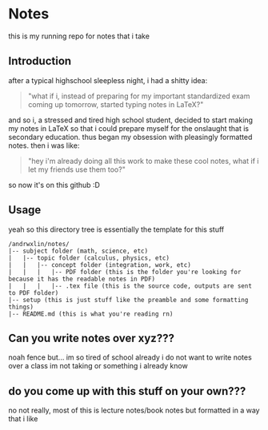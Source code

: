 # Notes
this is my running repo for notes that i take
## Introduction
after a typical highschool sleepless night, i had a shitty idea:
> "what if i, instead of preparing for my important standardized exam coming up tomorrow, started typing notes in LaTeX?"

and so i, a stressed and tired high school student, decided to start making my notes in LaTeX so that i could prepare myself for the onslaught that is secondary education. thus began my obsession with pleasingly formatted notes. then i was like:

> "hey i'm already doing all this work to make these cool notes, what if i let my friends use them too?"

so now it's on this github :D

## Usage
yeah so this directory tree is essentially the template for this stuff
```
/andrwxlin/notes/
|-- subject folder (math, science, etc)
|   |-- topic folder (calculus, physics, etc)
|   |   |-- concept folder (integration, work, etc)
|   |   |   |-- PDF folder (this is the folder you're looking for because it has the readable notes in PDF)
|   |   |   |-- .tex file (this is the source code, outputs are sent to PDF folder)
|-- setup (this is just stuff like the preamble and some formatting things)
|-- README.md (this is what you're reading rn)
```

## Can you write notes over xyz???
noah fence but... im so tired of school already i do not want to write notes over a class im not taking or something i already know

## do you come up with this stuff on your own???
no not really, most of this is lecture notes/book notes but formatted in a way that i like